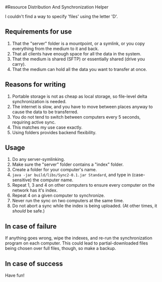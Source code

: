 #Resource Distribution And Synchronization Helper

I couldn't find a way to specify 'files' using the letter 'D'.

## Requirements for use

1. That the "server" folder is a mountpoint, or a symlink, or you copy everything from the medium to it and back.
2. That all clients have enough space for all the data in the system.
3. That the medium is shared (SFTP) or essentially shared (drive you carry).
4. That the medium can hold all the data you want to transfer at once.

## Reasons for writing

1. Portable storage is not as cheap as local storage, so file-level delta synchronization is needed.
2. The internet is slow, and you have to move between places anyway to cause the data to be transferred.
3. You do not tend to switch between computers every 5 seconds, requiring active sync.
4. This matches my use case exactly.
5. Using folders provides backend flexibility.

## Usage

1. Do any server-symlinking.
2. Make sure the "server" folder contains a "index" folder.
3. Create a folder for your computer's name.
4. `java -jar build/libs/Sync2-0.1.jar Standard`, and type in (case-sensitive) the computer name.
5. Repeat 1, 3 and 4 on other computers to ensure every computer on the network has it's index.
6. Repeat 4 on a given computer to synchronize.
7. Never run the sync on two computers at the same time.
8. Do not abort a sync while the index is being uploaded. (At other times, it *should* be safe.)

## In case of failure

If anything goes wrong, wipe the indexes, and re-run the synchronization program on each computer.
This could lead to partial-downloaded files being chosen over full files, though, so make a backup.

## In case of success

Have fun!

